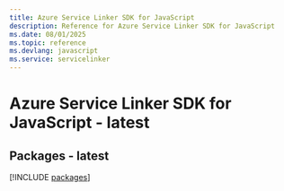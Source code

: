 ```yaml
---
title: Azure Service Linker SDK for JavaScript
description: Reference for Azure Service Linker SDK for JavaScript
ms.date: 08/01/2025
ms.topic: reference
ms.devlang: javascript
ms.service: servicelinker
---
```

# Azure Service Linker SDK for JavaScript - latest
## Packages - latest
[!INCLUDE [packages](service-linker-index.md)]